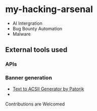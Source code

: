 # my-hacking-arsenal

- AI Intergration
- Bug Bounty Automation
- Malware






## External tools used

### APIs


### Banner generation

- [Text to ACSII Generator by Patorjk](https://patorjk.com/software/taag/#p=display&f=Doom&t=Text%0A)
- 


Contributions are Welcomed
